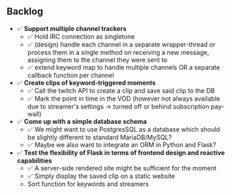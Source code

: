 ## Backlog

- ✅ <b>Support multiple channel trackers</b>
  - ✅ Hold IRC connection as singletone
  - ✅ (design) handle each channel in a separate wrapper-thread or process them in a single method on receiving a new message, assigning them to the channel they were sent to
  - ✅ extend keyword map to handle multiple channels OR a separate callback function per channel
- ✅ <b>Create clips of keyword-triggered moments</b>
  - ✅ Call the twitch API to create a clip and save said clip to the DB
  - ✅ Mark the point in time in the VOD (however not always available due to streamer's settings -> turned off or behind subscription pay-wall)
- ✅ <b>Come up with a simple database schema</b>
  - ✅ We might want to use PostgresSQL as a database which should be slightly different to standard MariaDB/MySQL?
  - ✅ Maybe we also want to integrate an ORM in Python and Flask?
- ✅ <b>Test the flexibility of Flask in terms of frontend design and reactive capabilities</b>
  - ✅ A server-side rendered site might be sufficient for the moment
  - ✅ Simply display the saved clip on a static website
  - Sort function for keywords and streamers
